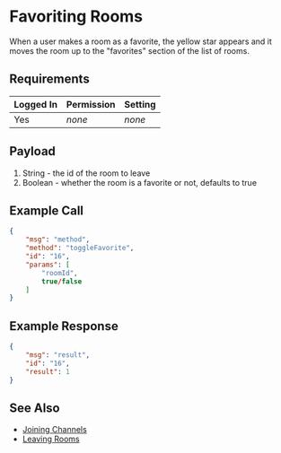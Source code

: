 # Favoriting Rooms
When a user makes a room as a favorite, the yellow star appears and it moves the room up to the "favorites" section of the list of rooms.

## Requirements
| Logged In | Permission | Setting |
| --- | --- | --- |
| Yes | _none_ | _none_ |

## Payload
1. String - the id of the room to leave
2. Boolean - whether the room is a favorite or not, defaults to true

## Example Call

```json
{
    "msg": "method",
    "method": "toggleFavorite",
    "id": "16",
    "params": [
        "roomId",
        true/false
    ]
}
```

## Example Response

```json
{
    "msg": "result",
    "id": "16",
    "result": 1
}
```

## See Also
* [Joining Channels][1]
* [Leaving Rooms][2]

[1]:../joining-channels
[2]:../leaving-rooms
